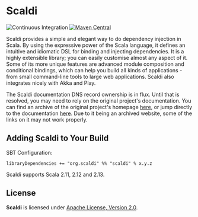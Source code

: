 Scaldi
========

![Continuous Integration](https://github.com/scaldi/scaldi/workflows/Continuous%20Integration/badge.svg)
[![Maven Central](https://maven-badges.herokuapp.com/maven-central/org.scaldi/scaldi_2.13/badge.svg)](https://maven-badges.herokuapp.com/maven-central/org.scaldi/scaldi_2.13)

Scaldi provides a simple and elegant way to do dependency injection in Scala.
By using the expressive power of the Scala language, it defines an intuitive and
idiomatic DSL for binding and injecting dependencies. It is a highly extensible
library; you can easily customise almost any aspect of it. Some of its more unique
features are advanced module composition and conditional bindings, which can
help you build all kinds of applications - from small command-line tools to
large web applications. Scaldi also integrates nicely with Akka and Play.

The Scaldi documentation DNS record ownership is in flux.
Until that is resolved, you may need to rely on the original project's documentation.
You can find an archive of the original project's homepage
[here](https://web.archive.org/web/20190616212058/http://scaldi.org/), or jump directly
to the documentation
[here](https://web.archive.org/web/20190618005634/http://scaldi.org/learn). Due to it
being an archived website, some of the links on it may not work properly.

## Adding Scaldi to Your Build

SBT Configuration:

```sbtshell
libraryDependencies += "org.scaldi" %% "scaldi" % x.y.z
```

Scaldi supports Scala 2.11, 2.12 and 2.13.

## License

**Scaldi** is licensed under [Apache License, Version 2.0](http://www.apache.org/licenses/LICENSE-2.0).

